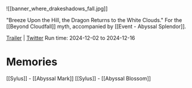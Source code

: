 ![[banner_where_drakeshadows_fall.jpg]]

"Breeze Upon the Hill, the Dragon Returns to the White Clouds."
For the [[Beyond Cloudfall]] myth, accompanied by [[Event - Abyssal Splendor]].

[Trailer](https://youtu.be/ZDkBgXD1Qfw?si=-1qyhlSd4CPWcBLv) | [Twitter](https://x.com/Love_Deepspace/status/1863176431259517129)
Run time: 2024-12-02 to 2024-12-16

# Memories
[[Sylus]] - [[Abyssal Mark]]
[[Sylus]] - [[Abyssal Blossom]]